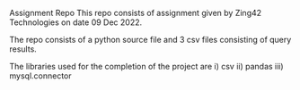 Assignment Repo
This repo consists of assignment given by Zing42 Technologies on date 09 Dec 2022.

The repo consists of a python source file and 3 csv files consisting of query results.

The libraries used for the completion of the project are
	i) csv
	ii) pandas
	iii) mysql.connector


